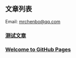 ## 文章列表

Email: mrchenbo@qq.com

### [测试文章](https://chenbooo.github.io/test)

### [Welcome to GitHub Pages](https://chenbooo.github.io/welcome)
